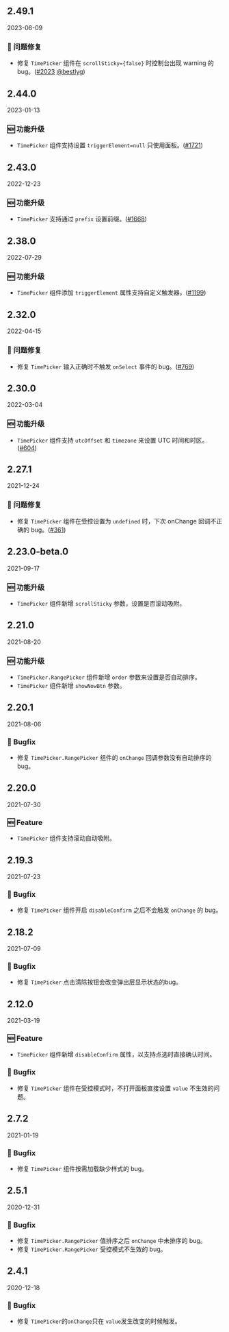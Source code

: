 ## 2.49.1

2023-06-09

### 🐛 问题修复

- 修复 `TimePicker` 组件在 `scrollSticky={false}` 时控制台出现 warning 的 bug。([#2023](https://github.com/arco-design/arco-design/pull/2023) [@bestlyg](https://github.com/bestlyg))

## 2.44.0

2023-01-13

### 🆕 功能升级

- `TimePicker` 组件支持设置 `triggerElement=null` 只使用面板。([#1721](https://github.com/arco-design/arco-design/pull/1721))

## 2.43.0

2022-12-23

### 🆕 功能升级

- `TimePicker` 支持通过 `prefix` 设置前缀。([#1668](https://github.com/arco-design/arco-design/pull/1668))

## 2.38.0

2022-07-29

### 🆕 功能升级

- `TimePicker` 组件添加 `triggerElement` 属性支持自定义触发器。([#1199](https://github.com/arco-design/arco-design/pull/1199))

## 2.32.0

2022-04-15

### 🐛 问题修复

- 修复 `TimePicker` 输入正确时不触发 `onSelect` 事件的 bug。([#769](https://github.com/arco-design/arco-design/pull/769))

## 2.30.0

2022-03-04

### 🆕 功能升级

- `TimePicker` 组件支持 `utcOffset` 和 `timezone` 来设置 UTC 时间和时区。([#604](https://github.com/arco-design/arco-design/pull/604))

## 2.27.1

2021-12-24

### 🐛 问题修复

- 修复 `TimePicker` 组件在受控设置为 `undefined` 时，下次 onChange 回调不正确的 bug。([#361](https://github.com/arco-design/arco-design/pull/361))

## 2.23.0-beta.0

2021-09-17

### 🆕 功能升级

- `TimePicker` 组件新增 `scrollSticky` 参数，设置是否滚动吸附。

## 2.21.0

2021-08-20

### 🆕 功能升级

- `TimePicker.RangePicker` 组件新增 `order` 参数来设置是否自动排序。
- `TimePicker` 组件新增 `showNowBtn` 参数。

## 2.20.1

2021-08-06

### 🐛 Bugfix

- 修复 `TimePicker.RangePicker` 组件的 `onChange` 回调参数没有自动排序的 bug。



## 2.20.0

2021-07-30

### 🆕 Feature

- `TimePicker` 组件支持滚动自动吸附。

## 2.19.3

2021-07-23

### 🐛 Bugfix

- 修复 `TimePicker` 组件开启 `disableConfirm` 之后不会触发 `onChange` 的 bug。

## 2.18.2

2021-07-09

### 🐛 Bugfix

- 修复 `TimePicker` 点击清除按钮会改变弹出层显示状态的bug。

## 2.12.0

2021-03-19

### 🆕 Feature

- `TimePicker` 组件新增 `disableConfirm` 属性，以支持点选时直接确认时间。

### 🐛 Bugfix

- 修复 `TimePicker` 组件在受控模式时，不打开面板直接设置 `value` 不生效的问题。

## 2.7.2

2021-01-19

### 🐛 Bugfix

- 修复 `TimePicker` 组件按需加载缺少样式的 bug。



## 2.5.1

2020-12-31

### 🐛 Bugfix

- 修复 `TimePicker.RangePicker` 值排序之后 `onChange` 中未排序的 bug。
- 修复 `TimePicker.RangePicker` 受控模式不生效的 bug。

## 2.4.1

2020-12-18

### 🐛 Bugfix

- 修复 `TimePicker`的`onChange`只在 `value`发生改变的时候触发。

